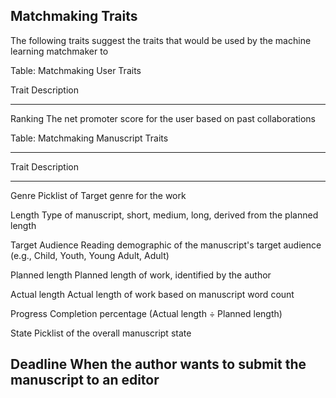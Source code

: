 
## Matchmaking Traits

The following traits suggest the traits that would be used by the
machine learning matchmaker to

Table: Matchmaking User Traits

Trait     Description
--------- ------------------------------------------------------------------
Ranking   The net promoter score for the user based on past collaborations

Table: Matchmaking Manuscript Traits

--------------------------------------------------------------------------------
Trait             Description
----------------- -------------------------------------------------------------
Genre             Picklist of Target genre for the work

Length            Type of manuscript, short, medium, long, derived from the
                  planned length

Target Audience   Reading demographic of the manuscript's target audience
                  (e.g., Child, Youth, Young Adult, Adult)

Planned length    Planned length of work, identified by the author

Actual length     Actual length of work based on manuscript word count

Progress          Completion percentage (Actual length ÷ Planned length)

State             Picklist of the overall manuscript state

Deadline          When the author wants to submit the manuscript to an editor
--------------------------------------------------------------------------------
